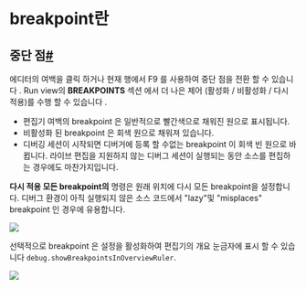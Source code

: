 # breakpoint란


## 중단 점[#](https://code.visualstudio.com/docs/editor/debugging#_breakpoints)

에디터의 여백을 클릭 하거나 현재 행에서 F9 를 사용하여 중단 점을 전환 할 수 있습니다 . Run view의 **BREAKPOINTS** 섹션 에서 더 나은  제어 (활성화 / 비활성화 / 다시 적용)를 수행 할 수 있습니다 .

- 편집기 여백의 breakpoint 은 일반적으로 빨간색으로 채워진 원으로 표시됩니다.
- 비활성화 된 breakpoint 은 회색 원으로 채워져 있습니다.
- 디버깅 세션이 시작되면 디버거에 등록 할 수없는 breakpoint 이 회색 빈 원으로 바뀝니다. 라이브 편집을 지원하지 않는 디버그 세션이 실행되는 동안 소스를 편집하는 경우에도 마찬가지입니다.

**다시 적용 모든 breakpoint의** 명령은 원래 위치에 다시 모든 breakpoint을 설정합니다. 디버그 환경이 아직 실행되지 않은 소스 코드에서 "lazy"및 "misplaces" breakpoint 인 경우에 유용합니다.

![](/Users/woowahan16/Projects/wtc/Day3/maeng2418-brightchul-0407chan-learn-node/breakpoints.png)





선택적으로 breakpoint 은 설정을 활성화하여 편집기의 개요 눈금자에 표시 할 수 있습니다 `debug.showBreakpointsInOverviewRuler`.

![](/Users/woowahan16/Projects/wtc/Day3/maeng2418-brightchul-0407chan-learn-node/breakpoints2.png)

